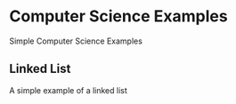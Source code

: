 # Computer Science Examples

Simple Computer Science Examples

## Linked List
A simple example of a linked list
